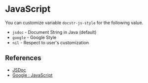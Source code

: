 # JavaScript

You can customize variable `docstr-js-style` for the following value.

* `jsdoc` - Document String in Java (default)
* `google` - Google Style
* `nil` - Respect to user's customization

## References

* [JSDoc](https://jsdoc.app/)
* [Google : JavaScript](https://google.github.io/styleguide/jsguide.html)
